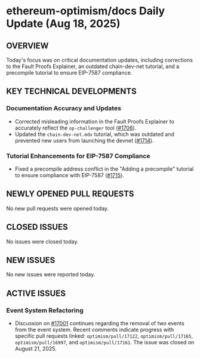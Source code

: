 # ethereum-optimism/docs Daily Update (Aug 18, 2025)
## OVERVIEW 
Today's focus was on critical documentation updates, including corrections to the Fault Proofs Explainer, an outdated chain-dev-net tutorial, and a precompile tutorial to ensure EIP-7587 compliance.

## KEY TECHNICAL DEVELOPMENTS

### Documentation Accuracy and Updates
- Corrected misleading information in the Fault Proofs Explainer to accurately reflect the `op-challenger` tool ([#1706](https://github.com/ethereum-optimism/docs/pull/1706)).
- Updated the `chain-dev-net.mdx` tutorial, which was outdated and prevented new users from launching the devnet ([#1714](https://github.com/ethereum-optimism/docs/pull/1714)).

### Tutorial Enhancements for EIP-7587 Compliance
- Fixed a precompile address conflict in the "Adding a precompile" tutorial to ensure compliance with EIP-7587 ([#1715](https://github.com/ethereum-optimism/docs/pull/1715)).

## NEWLY OPENED PULL REQUESTS
No new pull requests were opened today.

## CLOSED ISSUES
No issues were closed today.

## NEW ISSUES
No new issues were reported today.

## ACTIVE ISSUES
### Event System Refactoring
- Discussion on [#17001](https://github.com/ethereum-optimism/docs/issues/17001) continues regarding the removal of two events from the event system. Recent comments indicate progress with specific pull requests linked: `optimism/pull/17122`, `optimism/pull/17165`, `optimism/pull/16997`, and `optimism/pull/17161`. The issue was closed on August 21, 2025.